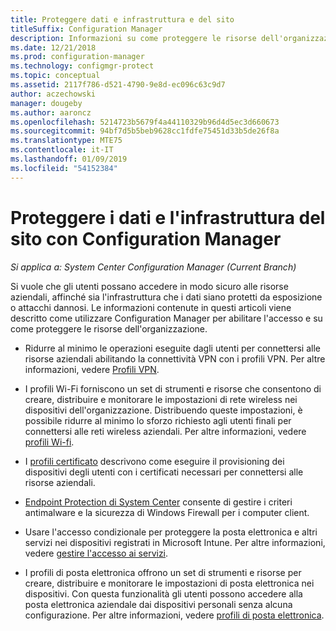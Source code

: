 ```yaml
---
title: Proteggere dati e infrastruttura e del sito
titleSuffix: Configuration Manager
description: Informazioni su come proteggere le risorse dell'organizzazione da esposizione o attacchi dannosi con Configuration Manager.
ms.date: 12/21/2018
ms.prod: configuration-manager
ms.technology: configmgr-protect
ms.topic: conceptual
ms.assetid: 2117f786-d521-4790-9e8d-ec096c63c9d7
author: aczechowski
manager: dougeby
ms.author: aaroncz
ms.openlocfilehash: 5214723b5679f4a44110329b96d4d5ec3d660673
ms.sourcegitcommit: 94bf7d5b5beb9628cc1fdfe75451d33b5de26f8a
ms.translationtype: MTE75
ms.contentlocale: it-IT
ms.lasthandoff: 01/09/2019
ms.locfileid: "54152384"
---
```

# <a name="protect-data-and-site-infrastructure-with-configuration-manager"></a>Proteggere i dati e l'infrastruttura del sito con Configuration Manager

*Si applica a: System Center Configuration Manager (Current Branch)*

Si vuole che gli utenti possano accedere in modo sicuro alle risorse aziendali, affinché sia l'infrastruttura che i dati siano protetti da esposizione o attacchi dannosi. Le informazioni contenute in questi articoli viene descritto come utilizzare Configuration Manager per abilitare l'accesso e su come proteggere le risorse dell'organizzazione.  

- Ridurre al minimo le operazioni eseguite dagli utenti per connettersi alle risorse aziendali abilitando la connettività VPN con i profili VPN. Per altre informazioni, vedere [Profili VPN](/sccm/protect/deploy-use/vpn-profiles).  

- I profili Wi-Fi forniscono un set di strumenti e risorse che consentono di creare, distribuire e monitorare le impostazioni di rete wireless nei dispositivi dell'organizzazione. Distribuendo queste impostazioni, è possibile ridurre al minimo lo sforzo richiesto agli utenti finali per connettersi alle reti wireless aziendali. Per altre informazioni, vedere [profili Wi-fi](/sccm/protect/deploy-use/create-wifi-profiles).  

- I [profili certificato](/sccm/protect/deploy-use/introduction-to-certificate-profiles) descrivono come eseguire il provisioning dei dispositivi degli utenti con i certificati necessari per connettersi alle risorse aziendali.  

- [Endpoint Protection di System Center](/sccm/protect/deploy-use/endpoint-protection) consente di gestire i criteri antimalware e la sicurezza di Windows Firewall per i computer client.  

- Usare l'accesso condizionale per proteggere la posta elettronica e altri servizi nei dispositivi registrati in Microsoft Intune. Per altre informazioni, vedere [gestire l'accesso ai servizi](/sccm/protect/deploy-use/manage-access-to-services).  

- I profili di posta elettronica offrono un set di strumenti e risorse per creare, distribuire e monitorare le impostazioni di posta elettronica nei dispositivi. Con questa funzionalità gli utenti possono accedere alla posta elettronica aziendale dai dispositivi personali senza alcuna configurazione. Per altre informazioni, vedere [profili di posta elettronica](/sccm/protect/deploy-use/introduction-to-email-profiles).  

